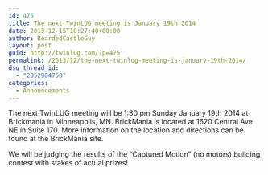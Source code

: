 ```yaml
---
id: 475
title: The next TwinLUG meeting is January 19th 2014
date: 2013-12-15T18:27:40+00:00
author: BeardedCastleGuy
layout: post
guid: http://twinlug.com/?p=475
permalink: /2013/12/the-next-twinlug-meeting-is-january-19th-2014/
dsq_thread_id:
  - "2052984758"
categories:
  - Announcements
---
```

The next TwinLUG meeting will be 1:30 pm Sunday January 19th 2014 at Brickmania in Minneapolis, MN. BrickMania is located at 1620 Central Ave NE in Suite 170. More information on the location and directions can be found at the BrickMania site.

We will be judging the results of the “Captured Motion” (no motors) building contest with stakes of actual prizes!